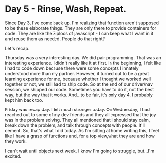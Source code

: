 # Day 5 - Rinse, Wash, Repeat.

Since Day 3, I've come back up. I'm realizing that function aren't supposed to be these elaborate things. They are only there to provide containers for code. They are like the Ziplocs of javascript - I can keep what I want in it and reuse them as needed. People do that right?

Let's recap.

Thursday was a very interesting day. We did pair programming. That was an interesting experience. I didn't really like it at first. In the beginning, I felt like I had to code down because there were some concepts I innately understood more than my partner. However, it turned out to be a great learning experience for me, because whether I thought we worked well together or not, we still had to ship code. So at the end of our driver/nav session, we shipped our code. Sometimes you have to do it, not the best way, but the way that it works. And...to be fair, it's only day 4. I probably kept him back too.

Friday was recap day. I felt much stronger today. On Wednesday, I had reached out to some of my dev friends and they all expressed that the joy was in the problem solving. They all mentioned that I should stay calm, break down the problem, and talk through concepts with people. It'll cement. So, that's what I did today. As I'm sitting at home writing this, I feel like I have a grasp of functions and, for a top view,what they are and how they work.

I can't wait until objects next week. I know I'm going to struggle, but...I'm excited.
